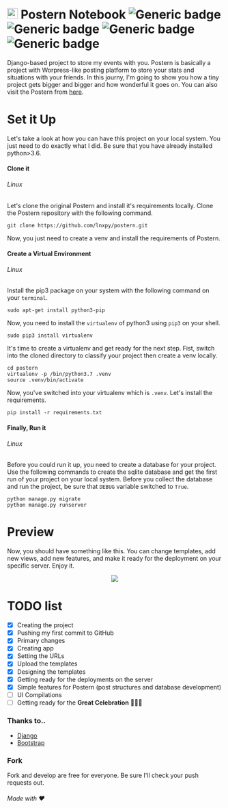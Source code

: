 # <span><img src="https://lnxpy.pythonanywhere.com/static/post/files/fav.png" width="25px"></span> Postern Notebook ![Generic badge](https://img.shields.io/badge/Build-inprogress-<COLOR>.svg) ![Generic badge](https://img.shields.io/badge/License-MIT-orange.svg) ![Generic badge](https://img.shields.io/badge/Language-python-yellow.svg) ![Generic badge](https://img.shields.io/badge/Framework-Django-green.svg)

Django-based project to store my events with you. Postern is basically a project with Worpress-like posting platform to store your stats and situations with your friends. In this journy, I'm going to show you how a tiny project gets bigger and bigger and how wonderful it goes on. You can also visit the Postern from [here](lnxpy.pythonanywhere.com).

# Set it Up
Let's take a look at how you can have this project on your local system. You just need to do exactly what I did. Be sure that you have already installed python>3.6.

#### Clone it
###### Linux
Let's clone the original Postern and install it's requirements locally. Clone the Postern repository with the following command.

    git clone https://github.com/lnxpy/postern.git

Now, you just need to create a venv and install the requirements of Postern.

#### Create a Virtual Environment
###### Linux
Install the pip3 package on your system with the following command on your `terminal`.

    sudo apt-get install python3-pip

Now, you need to install the `virtualenv` of python3 using `pip3` on your shell.
    
    sudo pip3 install virtualenv
    
It's time to create a virtualenv and get ready for the next step. Fist, switch into the cloned directory to classify your project then create a venv locally.

    cd postern
    virtualenv -p /bin/python3.7 .venv
    source .venv/bin/activate
    
Now, you've switched into your virtualenv which is `.venv`. Let's install the requirements.

    pip install -r requirements.txt 

#### Finally, Run it
###### Linux
Before you could run it up, you need to create a database for your project. Use the following commands to create the sqlite database and get the first run of your project on your local system. Before you collect the database and run the project, be sure that `DEBUG` variable switched to `True`.

    python manage.py migrate
    python manage.py runserver

# Preview
Now, you should have something like this. You can change templates, add new views, add new features, and make it ready for the deployment on your specific server. Enjoy it.

<center><img src="https://github.com/lnxpy/postern/blob/master/shots/shot.jpeg">
</center>

# TODO list
- [x] Creating the project
- [x] Pushing my first commit to GitHub
- [x] Primary changes
- [x] Creating app
- [x] Setting the URLs
- [x] Upload the templates
- [x] Designing the templates
- [x] Getting ready for the deployments on the server
- [x] Simple features for Postern (post structures and database development)
- [ ] UI Compilations
- [ ] Getting ready for the **Great Celebration** 🎉🍰🥳

### Thanks to..
* [Django](https://djangoproject.com)
* [Bootstrap](https://getbootstrap.com/)

### Fork
Fork and develop are free for everyone. Be sure I'll check your push requests out.

###### Made with ❤
